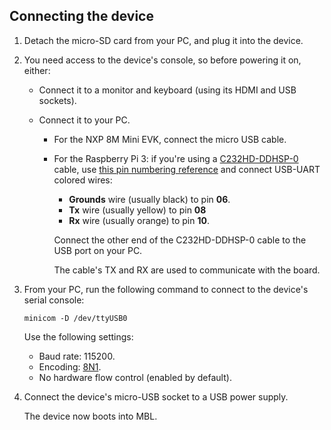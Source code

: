 ## Connecting the device

1. Detach the micro-SD card from your PC, and plug it into the device.
1. You need access to the device's console, so before powering it on, either:

    * Connect it to a monitor and keyboard (using its HDMI and USB sockets).<!--can you do that with the NXP, or only with the RPi3?--><!--how does connecting it to its own monitor and keyboard help me access it from my PC?-->
    * Connect it to your PC.

        * For the NXP 8M Mini EVK, connect the micro USB cable.

        * For the Raspberry Pi 3: if you're using a [C232HD-DDHSP-0](http://www.ftdichip.com/Support/Documents/DataSheets/Cables/DS_C232HD_UART_CABLE.pdf) cable, use [this pin numbering reference](https://www.element14.com/community/servlet/JiveServlet/previewBody/73950-102-10-339300/pi3_gpio.png) and connect USB-UART colored wires:
           * **Grounds** wire (usually black) to pin **06**.
           * **Tx** wire (usually yellow) to pin **08**
           * **Rx** wire (usually orange) to pin **10**.

           Connect the other end of the C232HD-DDHSP-0 cable to the USB port on your PC.

           The cable's TX and RX are used to communicate with the board.

1. From your PC, run the following command to connect to the device's serial console:

    ```
    minicom -D /dev/ttyUSB0
    ```

    Use the following settings:

    * Baud rate: 115200.
    * Encoding: [8N1](https://en.wikipedia.org/wiki/8-N-1).
    * No hardware flow control (enabled by default).

1. Connect the device's micro-USB socket to a USB power supply.<!--is this just for RPi3, or also for the NXP?-->

    The device now boots into MBL.
